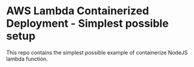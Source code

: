 # AWS Lambda Containerized Deployment - Simplest possible setup

This repo contains the simplest possible example of containerize NodeJS lambda function. 
